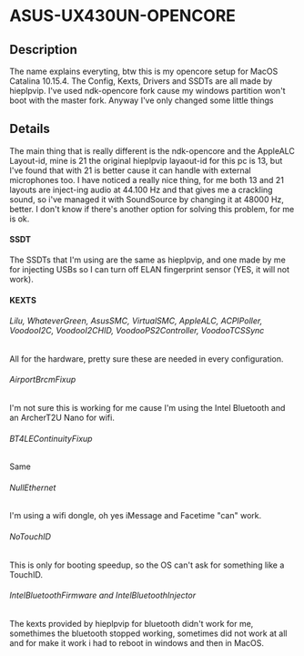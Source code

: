 # ASUS-UX430UN-OPENCORE

## Description 
The name explains everyting, btw this is my opencore setup for MacOS Catalina 10.15.4.
The Config, Kexts, Drivers and SSDTs are all made by hieplpvip.
I've used ndk-opencore fork cause my windows partition won't boot with the master fork. 
Anyway I've only changed some little things 

## Details
The main thing that is really different is the ndk-opencore and the AppleALC Layout-id, mine is 21 the original hieplpvip
layaout-id for this pc is 13, but I've found that with 21 is better cause it can handle with external microphones too.
I have noticed a really nice thing, for me both 13 and 21 layouts are inject-ing audio at 44.100 Hz and that gives me a crackling sound, so i've managed it with SoundSource by changing it at 48000 Hz, better. I don't know if there's another option for solving this problem, for me is ok.

#### SSDT 
The SSDTs that I'm using are the same as hieplpvip, and one made by me for injecting USBs so I can turn off ELAN fingerprint sensor (YES, it will not work).
#### KEXTS
###### Lilu, WhateverGreen, AsusSMC, VirtualSMC, AppleALC, ACPIPoller, VoodooI2C, VoodooI2CHID, VoodooPS2Controller, VoodooTCSSync
All for the hardware, pretty sure these are needed in every configuration.
###### AirportBrcmFixup 
I'm not sure this is working for me cause I'm using the Intel Bluetooth and an ArcherT2U Nano for wifi.
###### BT4LEContinuityFixup
Same
###### NullEthernet 
I'm using a wifi dongle, oh yes iMessage and Facetime "can" work.
###### NoTouchID 
This is only for booting speedup, so the OS can't ask for something like a TouchID.
###### IntelBluetoothFirmware and IntelBluetoothInjector 
The kexts provided by hieplpvip for bluetooth didn't work for me, somethimes the bluetooth stopped working, sometimes did not work at all and for make it work i had to reboot in windows and then in MacOS.
